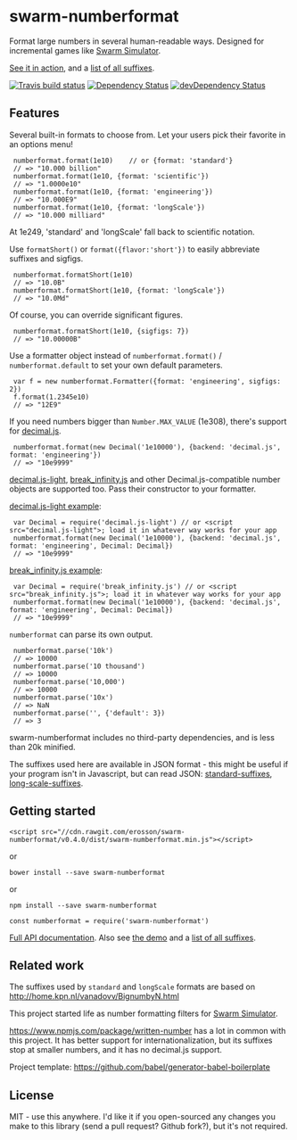 # swarm-numberformat

Format large numbers in several human-readable ways. Designed for incremental games like [Swarm Simulator](https://swarmsim.github.io).

[See it in action](https://jsbin.com/vitefuhebu/edit?html,output), and a [list of all suffixes](https://erosson.github.io/swarm-numberformat/demo/legend.html).

[![Travis build status](http://img.shields.io/travis/erosson/swarm-numberformat.svg?style=flat)](https://travis-ci.org/erosson/swarm-numberformat)
[![Dependency Status](https://david-dm.org/erosson/swarm-numberformat.svg)](https://david-dm.org/erosson/swarm-numberformat)
[![devDependency Status](https://david-dm.org/erosson/swarm-numberformat/dev-status.svg)](https://david-dm.org/erosson/swarm-numberformat#info=devDependencies)

## Features

Several built-in formats to choose from. Let your users pick their favorite in an options menu!

     numberformat.format(1e10)    // or {format: 'standard'}
     // => "10.000 billion"
     numberformat.format(1e10, {format: 'scientific'})
     // => "1.0000e10"
     numberformat.format(1e10, {format: 'engineering'})
     // => "10.000E9"
     numberformat.format(1e10, {format: 'longScale'})
     // => "10.000 milliard"

At 1e249, 'standard' and 'longScale' fall back to scientific notation.

Use `formatShort()` or `format({flavor:'short'})` to easily abbreviate suffixes and sigfigs.

     numberformat.formatShort(1e10)
     // => "10.0B"
     numberformat.formatShort(1e10, {format: 'longScale'})
     // => "10.0Md"

Of course, you can override significant figures.

     numberformat.formatShort(1e10, {sigfigs: 7})
     // => "10.00000B"

Use a formatter object instead of `numberformat.format()` / `numberformat.default` to set your own default parameters.

     var f = new numberformat.Formatter({format: 'engineering', sigfigs: 2})
     f.format(1.2345e10)
     // => "12E9"

If you need numbers bigger than `Number.MAX_VALUE` (1e308), there's support for [decimal.js](https://github.com/MikeMcl/decimal.js/).

     numberformat.format(new Decimal('1e10000'), {backend: 'decimal.js', format: 'engineering'})
     // => "10e9999"

[decimal.js-light](https://github.com/MikeMcl/decimal.js-light), [break\_infinity.js](https://github.com/Patashu/break_infinity.js) and other Decimal.js-compatible number objects are supported too. Pass their constructor to your formatter.

[decimal.js-light example](https://jsbin.com/yezokofofu/edit?html,output): 

     var Decimal = require('decimal.js-light') // or <script src="decimal.js-light">; load it in whatever way works for your app
     numberformat.format(new Decimal('1e10000'), {backend: 'decimal.js', format: 'engineering', Decimal: Decimal})
     // => "10e9999"
     
[break_infinity.js example](https://jsbin.com/pilefawala/1/edit?html,output):

     var Decimal = require('break_infinity.js') // or <script src="break_infinity.js">; load it in whatever way works for your app
     numberformat.format(new Decimal('1e10000'), {backend: 'decimal.js', format: 'engineering', Decimal: Decimal})
     // => "10e9999"

`numberformat` can parse its own output.

     numberformat.parse('10k')
     // => 10000
     numberformat.parse('10 thousand')
     // => 10000
     numberformat.parse('10,000')
     // => 10000
     numberformat.parse('10x')
     // => NaN
     numberformat.parse('', {'default': 3})
     // => 3

swarm-numberformat includes no third-party dependencies, and is less than 20k minified.

The suffixes used here are available in JSON format - this might be useful if your program isn't in Javascript, but can read JSON:
[standard-suffixes](https://github.com/erosson/swarm-numberformat/blob/master/src/standard-suffixes.json),
[long-scale-suffixes](https://github.com/erosson/swarm-numberformat/blob/master/src/long-scale-suffixes.json).

## Getting started

    <script src="//cdn.rawgit.com/erosson/swarm-numberformat/v0.4.0/dist/swarm-numberformat.min.js"></script>

or

    bower install --save swarm-numberformat

or

    npm install --save swarm-numberformat

    const numberformat = require('swarm-numberformat')

[Full API documentation](https://erosson.github.io/swarm-numberformat/). Also see [the demo](https://jsbin.com/vitefuhebu/edit?html,output) and a [list of all suffixes](https://erosson.github.io/swarm-numberformat/demo/legend.html).

## Related work

The suffixes used by `standard` and `longScale` formats are based on http://home.kpn.nl/vanadovv/BignumbyN.html

This project started life as number formatting filters for [Swarm Simulator](https://github.com/swarmsim/swarm/).

https://www.npmjs.com/package/written-number has a lot in common with this project. It has better support for internationalization, but its suffixes stop at smaller numbers, and it has no decimal.js support.

Project template: https://github.com/babel/generator-babel-boilerplate

## License

MIT - use this anywhere. I'd like it if you open-sourced any changes you make to this library (send a pull request? Github fork?), but it's not required.
